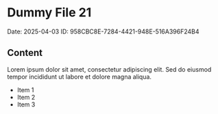 # Dummy File 21

Date: 2025-04-03
ID: 958CBC8E-7284-4421-948E-516A396F24B4

## Content

Lorem ipsum dolor sit amet, consectetur adipiscing elit.
Sed do eiusmod tempor incididunt ut labore et dolore magna aliqua.

* Item 1
* Item 2
* Item 3

